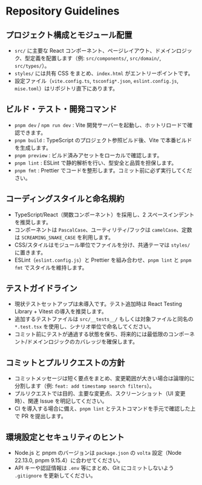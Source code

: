 # Repository Guidelines

## プロジェクト構成とモジュール配置

- `src/` に主要な React コンポーネント、ページレイアウト、ドメインロジック、型定義を配置します（例: `src/components/`, `src/domain/`, `src/types/`）。
- `styles/` には共有 CSS をまとめ、`index.html` がエントリーポイントです。
- 設定ファイル（`vite.config.ts`, `tsconfig*.json`, `eslint.config.js`, `mise.toml`）はリポジトリ直下にあります。

## ビルド・テスト・開発コマンド

- `pnpm dev` / `npm run dev` : Vite 開発サーバーを起動し、ホットリロードで確認できます。
- `pnpm build` : TypeScript のプロジェクト参照ビルド後、Vite で本番ビルドを生成します。
- `pnpm preview` : ビルド済みアセットをローカルで確認します。
- `pnpm lint` : ESLint で静的解析を行い、型安全と品質を担保します。
- `pnpm fmt` : Prettier でコードを整形します。コミット前に必ず実行してください。

## コーディングスタイルと命名規約

- TypeScript/React（関数コンポーネント）を採用し、2 スペースインデントを推奨します。
- コンポーネントは `PascalCase`、ユーティリティ/フックは `camelCase`、定数は `SCREAMING_SNAKE_CASE` を利用します。
- CSS/スタイルはモジュール単位でファイルを分け、共通テーマは `styles/` に置きます。
- ESLint（`eslint.config.js`）と Prettier を組み合わせ、`pnpm lint` と `pnpm fmt` でスタイルを維持します。

## テストガイドライン

- 現状テストセットアップは未導入です。テスト追加時は React Testing Library + Vitest の導入を推奨します。
- 追加するテストファイルは `src/__tests__/` もしくは対象ファイルと同名の `*.test.tsx` を使用し、シナリオ単位で命名してください。
- コミット前にテストが通過する状態を保ち、将来的には最低限のコンポーネント/ドメインロジックのカバレッジを確保します。

## コミットとプルリクエストの方針

- コミットメッセージは短く要点をまとめ、変更範囲が大きい場合は論理的に分割します（例: `feat: add timestamp search filters`）。
- プルリクエストでは目的、主要な変更点、スクリーンショット（UI 変更時）、関連 Issue を明記してください。
- CI を導入する場合に備え、`pnpm lint` とテストコマンドを手元で確認した上で PR を提出します。

## 環境設定とセキュリティのヒント

- Node.js と pnpm のバージョンは `package.json` の `volta` 設定（Node 22.13.0, pnpm 9.15.4）に合わせてください。
- API キーや認証情報は `.env` 等にまとめ、Git にコミットしないよう `.gitignore` を更新してください。
